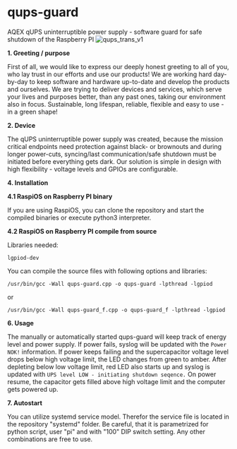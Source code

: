 # qups-guard
AQEX qUPS uninterruptible power supply - software guard for safe shutdown of the Raspberry PI
![qups_trans_v1](https://user-images.githubusercontent.com/101105892/157266323-7faa3947-2520-4996-8900-2e5b6d1450db.png)

**1. Greeting / purpose**

First of all, we would like to express our deeply honest greeting to all of you, who lay trust in our efforts and use our products! We are working hard day-by-day to keep software and hardware up-to-date and develop the products and ourselves. We are trying to deliver devices and services, which serve your lives and purposes better, than any past ones, taking our environment also in focus. Sustainable, long lifespan, reliable, flexible and easy to use - in a green shape!

**2. Device**

The qUPS uninterruptible power supply was created, because the mission critical endpoints need protection against black- or brownouts and during longer power-cuts, syncing/last communication/safe shutdown must be initiated before everything gets dark.
Our solution is simple in design with high flexibility - voltage levels and GPIOs are configurable.

**4. Installation**

  **4.1 RaspiOS on Raspberry PI binary**

If you are using RaspiOS, you can clone the repository and start the compiled binaries or execute python3 interpreter.

  **4.2 RaspiOS on Raspberry PI compile from source**

Libraries needed:
```
lgpiod-dev
```

You can compile the source files with following options and libraries:
```
/usr/bin/gcc -Wall qups-guard.cpp -o qups-guard -lpthread -lgpiod
```
or
```
/usr/bin/gcc -Wall qups-guard_f.cpp -o qups-guard_f -lpthread -lgpiod
```


**6. Usage**

The manually or automatically started qups-guard will keep track of energy level and power supply. If power fails, syslog will be updated with the ```Power NOK!``` information. If power keeps failing and the supercapacitor voltage level drops below high voltage limit, the LED changes from green to amber. After depleting below low voltage limit, red LED also starts up and syslog is updated with ```UPS level LOW - initiating shutdown seqence.```
On power resume, the capacitor gets filled above high voltage limit and the computer gets powered up.

**7. Autostart**

You can utilize systemd service model. Therefor the service file is located in the repository "systemd" folder. Be careful, that it is parametrized for python script, user "pi" and with "100" DIP switch setting. Any other combinations are free to use.
